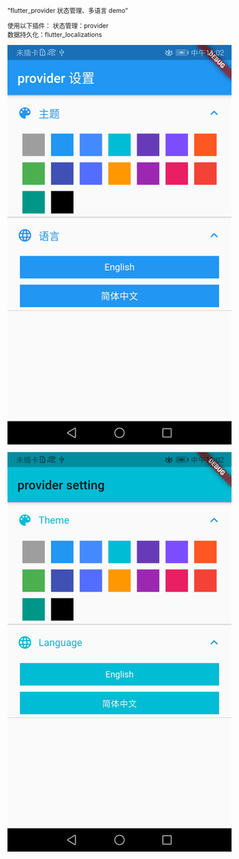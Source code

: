 "flutter_provider 状态管理、多语言 demo" 

使用以下插件：
状态管理：provider        
数据持久化：flutter_localizations
   
![image](https://github.com/hxw-haha/flutter_provider_demo/raw/master/1.jpg)

![image](https://github.com/hxw-haha/flutter_provider_demo/raw/master/2.jpg)
